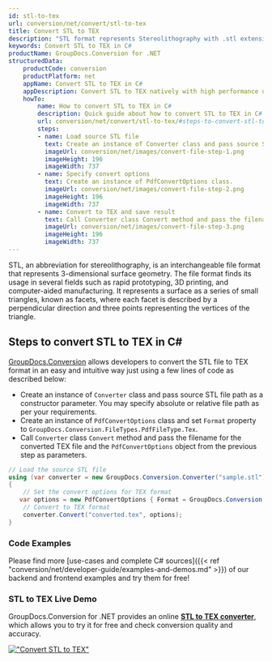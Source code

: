 ```yaml
---
id: stl-to-tex
url: conversion/net/convert/stl-to-tex
title: Convert STL to TEX
description: "STL format represents Stereolithography with .stl extension. Learn how to convert STL to TEX file programmatically in C# language using GroupDocs.Conversion for .NET library."
keywords: Convert STL to TEX in C#
productName: GroupDocs.Conversion for .NET
structuredData:
    productCode: conversion
    productPlatform: net
    appName: Convert STL to TEX in C#
    appDescription: Convert STL to TEX natively with high performance using C# language and server side GroupDocs.Conversion for .NET APIs, without the use of any software like Microsoft or Open Office.
    howTo:
        name: How to convert STL to TEX in C# 
        description: Quick guide about how to convert STL to TEX in C# with high performance and accuracy.
        url: conversion/net/convert/stl-to-tex/#steps-to-convert-stl-to-tex-in-c
        steps:
        - name: Load source STL file 
          text: Create an instance of Converter class and pass source STL file path as a constructor parameter. You may specify absolute or relative file path as per your requirements. 
          imageUrl: conversion/net/images/convert-file-step-1.png
          imageHeight: 196
          imageWidth: 737
        - name: Specify convert options 
          text: Create an instance of PdfConvertOptions class.
          imageUrl: conversion/net/images/convert-file-step-2.png
          imageHeight: 196
          imageWidth: 737
        - name: Convert to TEX and save result 
          text: Call Converter class Convert method and pass the filename for the converted HTML file and the PdfConvertOptions object from the previous step as parameters.
          imageUrl: conversion/net/images/convert-file-step-3.png
          imageHeight: 196
          imageWidth: 737
---
```


STL, an abbreviation for stereolithography, is an interchangeable file format that represents 3-dimensional surface geometry. The file format finds its usage in several fields such as rapid prototyping, 3D printing, and computer-aided manufacturing. It represents a surface as a series of small triangles, known as facets, where each facet is described by a perpendicular direction and three points representing the vertices of the triangle.

## Steps to convert STL to TEX in C#

[GroupDocs.Conversion](https://products.groupdocs.com/conversion/net) allows developers to convert the STL file to TEX format in an easy and intuitive way just using a few lines of code as described below:

* Create an instance of `Converter` class and pass source STL file path as a constructor parameter. You may specify absolute or relative file path as per your requirements. 
* Create an instance of `PdfConvertOptions` class and set `Format` property to `GroupDocs.Conversion.FileTypes.PdfFileType.Tex`.
* Call `Converter` class `Convert` method and pass the filename for the converted TEX file and the `PdfConvertOptions` object from the previous step as parameters.

```csharp
// Load the source STL file
using (var converter = new GroupDocs.Conversion.Converter("sample.stl"))
{
    // Set the convert options for TEX format
   var options = new PdfConvertOptions { Format = GroupDocs.Conversion.FileTypes.PdfFileType.Tex };
    // Convert to TEX format
    converter.Convert("converted.tex", options);
}
```

### Code Examples

Please find more [use-cases and complete C# sources]({{< ref "conversion/net/developer-guide/examples-and-demos.md" >}}) of our backend and frontend examples and try them for free!

### STL to TEX Live Demo

GroupDocs.Conversion for .NET provides an online [**STL to TEX converter**](https://products.groupdocs.app/conversion/stl-to-tex), which allows you to try it for free and check conversion quality and accuracy.

[!["Convert STL to TEX"](conversion/net/images/convert-to-tex/convert-stl-to-tex.png)](https://products.groupdocs.app/conversion/stl-to-tex)